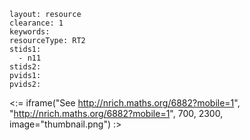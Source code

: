 ````
layout: resource
clearance: 1
keywords:
resourceType: RT2
stids1: 
  - n11
stids2:
pvids1:
pvids2:

````

<:= iframe("See http://nrich.maths.org/6882?mobile=1", "http://nrich.maths.org/6882?mobile=1", 700, 2300, image="thumbnail.png") :>

